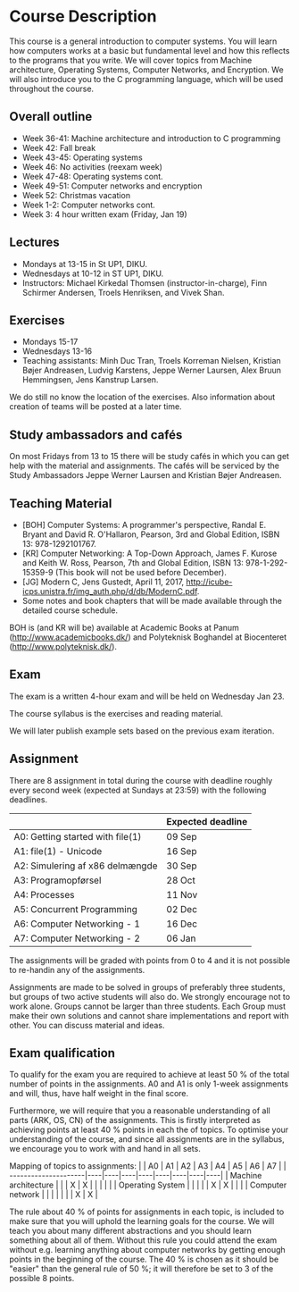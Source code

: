 # Course Description

This course is a general introduction to computer systems. You will learn how computers works at a basic but fundamental level and how this reflects to the programs that you write. We will cover topics from Machine architecture, Operating Systems, Computer Networks, and Encryption. We will also introduce you to the C programming language, which will be used throughout the course.

## Overall outline

 * Week 36-41: Machine architecture and introduction to C programming
 * Week 42: Fall break
 * Week 43-45: Operating systems
 * Week 46: No activities (reexam week)
 * Week 47-48: Operating systems cont.
 * Week 49-51: Computer networks and encryption
 * Week 52: Christmas vacation
 * Week 1-2: Computer networks cont.
 * Week 3: 4 hour written exam (Friday, Jan 19)

## Lectures

 * Mondays at 13-15 in St UP1, DIKU.
 * Wednesdays at 10-12 in ST UP1, DIKU.
 * Instructors: Michael Kirkedal Thomsen (instructor-in-charge), Finn Schirmer Andersen, Troels Henriksen, and Vivek Shan.

## Exercises

 * Mondays 15-17
 * Wednesdays 13-16
 * Teaching assistants:  Minh Duc Tran, Troels Korreman Nielsen, Kristian Bøjer Andreasen, Ludvig Karstens, Jeppe Werner Laursen, Alex Bruun Hemmingsen, Jens Kanstrup Larsen.

We do still no know the location of the exercises. Also information about creation of teams will be posted at a later time.

## Study ambassadors and cafés

On most Fridays from 13 to 15 there will be study cafés in which you can get help with the material and assignments. The cafés will be serviced by the Study Ambassadors Jeppe Werner Laursen and Kristian Bøjer Andreasen.

## Teaching Material

* [BOH] Computer Systems: A programmer's perspective, Randal E. Bryant and David R. O'Hallaron, Pearson, 3rd and Global Edition, ISBN 13: 978-1292101767.
 * [KR] Computer Networking: A Top-Down Approach, James F. Kurose and Keith W. Ross, Pearson, 7th and Global Edition, ISBN 13: 978-1-292-15359-9 (This book will not be used before December).
 * [JG] Modern C, Jens Gustedt, April 11, 2017, http://icube-icps.unistra.fr/img_auth.php/d/db/ModernC.pdf.
 * Some notes and book chapters that will be made available through the detailed course schedule.

BOH is (and KR will be) available at Academic Books at Panum (http://www.academicbooks.dk/) and  Polyteknisk Boghandel at Biocenteret (http://www.polyteknisk.dk/).

## Exam

The exam is a written 4-hour exam and will be held on Wednesday Jan 23.

The course syllabus is the exercises and reading material.

We will later publish example sets based on the previous exam iteration.


## Assignment

There are 8 assignment in total during the course with deadline roughly every second week (expected at Sundays at 23:59) with the following deadlines.

|                                  | Expected deadline |
| ---------------------------------|-------------------|
| A0: Getting started with file(1) |            09 Sep |
| A1: file(1) - Unicode            |            16 Sep |
| A2: Simulering af x86 delmængde  |            30 Sep |
| A3: Programopførsel              |            28 Oct |
| A4: Processes                    |            11 Nov |
| A5: Concurrent Programming       |            02 Dec |
| A6: Computer Networking - 1      |            16 Dec |
| A7: Computer Networking - 2      |            06 Jan |

The assignments will be graded with points from 0 to 4 and it is not possible to re-handin any of the assignments.

Assignments are made to be solved in groups of preferably three students, but groups of two active students will also do. We strongly encourage not to work alone. Groups cannot be larger than three students. Each Group must make their own solutions and cannot share implementations and report with other. You can discuss material and ideas.

## Exam qualification

To qualify for the exam you are required to achieve at least 50 % of the total number of points in the assignments. A0 and A1 is only 1-week assignments and will, thus, have half weight in the final score.

Furthermore, we will require that you a reasonable understanding of all parts (ARK, OS, CN) of the assignments. This is firstly interpreted as achieving points at least 40 % points in each the of topics. To optimise your understanding of the course, and since all assignments are in the syllabus, we encourage you to work with and hand in all sets.

Mapping of topics to assignments:
|                      | A0 | A1 | A2 | A3 | A4 | A5 | A6 | A7 |
| ---------------------|----|----|----|----|----|----|----|----|
| Machine architecture |    |    |  X |  X |    |    |    |    |
| Operating System     |    |    |    |    |  X |  X |    |    |
| Computer network     |    |    |    |    |    |    |  X |  X |

The rule about 40 % of points for assignments in each topic, is included to make sure that you will uphold the learning goals for the course. We will teach you about many different abstractions and you should learn something about all of them. Without this rule you could attend the exam without e.g. learning anything about computer networks by getting enough points in the beginning of the course. The 40 % is chosen as it should be "easier" than the general rule of 50 %; it will therefore be set to 3 of the possible 8 points.

